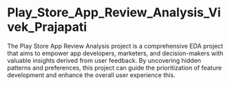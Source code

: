 # Play_Store_App_Review_Analysis_Vivek_Prajapati
The Play Store App Review Analysis project is a comprehensive EDA project that aims to empower app developers, marketers, and decision-makers with valuable insights derived from user feedback. By uncovering hidden patterns and preferences, this project can guide the prioritization of feature development and enhance the overall user experience this.
